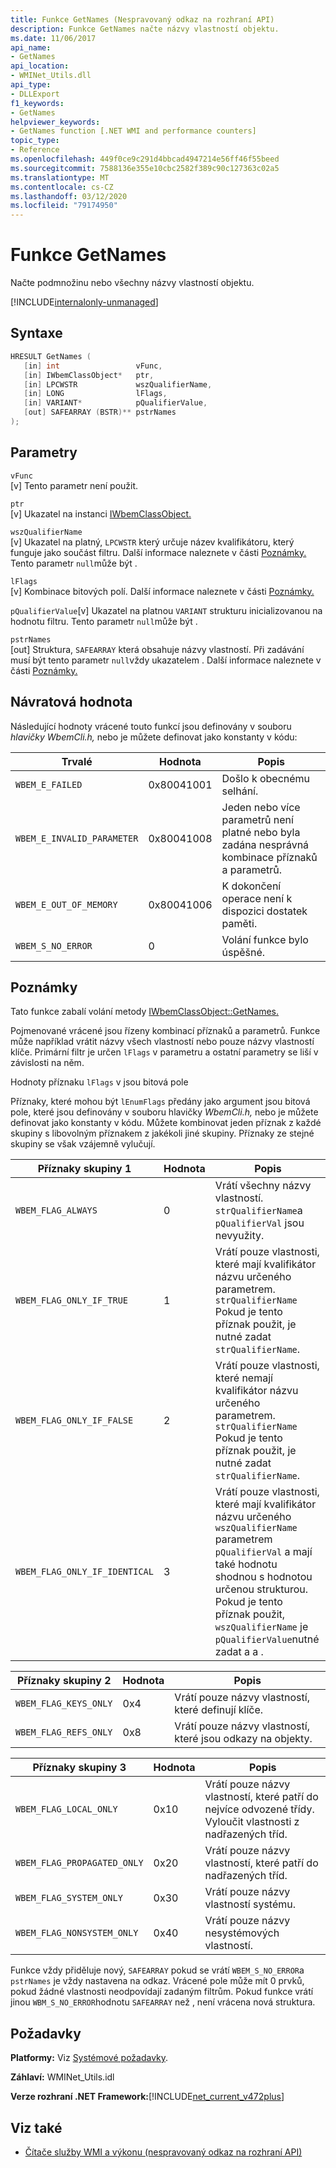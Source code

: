 ```yaml
---
title: Funkce GetNames (Nespravovaný odkaz na rozhraní API)
description: Funkce GetNames načte názvy vlastností objektu.
ms.date: 11/06/2017
api_name:
- GetNames
api_location:
- WMINet_Utils.dll
api_type:
- DLLExport
f1_keywords:
- GetNames
helpviewer_keywords:
- GetNames function [.NET WMI and performance counters]
topic_type:
- Reference
ms.openlocfilehash: 449f0ce9c291d4bbcad4947214e56ff46f55beed
ms.sourcegitcommit: 7588136e355e10cbc2582f389c90c127363c02a5
ms.translationtype: MT
ms.contentlocale: cs-CZ
ms.lasthandoff: 03/12/2020
ms.locfileid: "79174950"
---
```

# <a name="getnames-function"></a>Funkce GetNames
Načte podmnožinu nebo všechny názvy vlastností objektu.

[!INCLUDE[internalonly-unmanaged](../../../../includes/internalonly-unmanaged.md)]

## <a name="syntax"></a>Syntaxe  
  
```cpp  
HRESULT GetNames (
   [in] int                 vFunc,
   [in] IWbemClassObject*   ptr,
   [in] LPCWSTR             wszQualifierName,
   [in] LONG                lFlags,
   [in] VARIANT*            pQualifierValue,
   [out] SAFEARRAY (BSTR)** pstrNames
);
```  

## <a name="parameters"></a>Parametry

`vFunc`  
[v] Tento parametr není použit.

`ptr`  
[v] Ukazatel na instanci [IWbemClassObject.](/windows/desktop/api/wbemcli/nn-wbemcli-iwbemclassobject)

`wszQualifierName`  
[v] Ukazatel na platný, `LPCWSTR` který určuje název kvalifikátoru, který funguje jako součást filtru. Další informace naleznete v části [Poznámky.](#remarks) Tento parametr `null`může být .

`lFlags`  
[v] Kombinace bitových polí. Další informace naleznete v části [Poznámky.](#remarks)

`pQualifierValue`[v] Ukazatel na platnou `VARIANT` strukturu inicializovanou na hodnotu filtru. Tento parametr `null`může být .

`pstrNames`  
[out] Struktura, `SAFEARRAY` která obsahuje názvy vlastností. Při zadávání musí být tento parametr `null`vždy ukazatelem . Další informace naleznete v části [Poznámky.](#remarks)

## <a name="return-value"></a>Návratová hodnota

Následující hodnoty vrácené touto funkcí jsou definovány v souboru *hlavičky WbemCli.h,* nebo je můžete definovat jako konstanty v kódu:

|Trvalé  |Hodnota  |Popis  |
|---------|---------|---------|
|`WBEM_E_FAILED` | 0x80041001 | Došlo k obecnému selhání. |
|`WBEM_E_INVALID_PARAMETER` | 0x80041008 | Jeden nebo více parametrů není platné nebo byla zadána nesprávná kombinace příznaků a parametrů. |
|`WBEM_E_OUT_OF_MEMORY` | 0x80041006 | K dokončení operace není k dispozici dostatek paměti. |
|`WBEM_S_NO_ERROR` | 0 | Volání funkce bylo úspěšné.  |
  
## <a name="remarks"></a>Poznámky

Tato funkce zabalí volání metody [IWbemClassObject::GetNames.](/windows/desktop/api/wbemcli/nf-wbemcli-iwbemclassobject-getnames)

Pojmenované vrácené jsou řízeny kombinací příznaků a parametrů. Funkce může například vrátit názvy všech vlastností nebo pouze názvy vlastností klíče.  Primární filtr je určen `lFlags` v parametru a ostatní parametry se liší v závislosti na něm.

Hodnoty příznaku `lFlags` v jsou bitová pole

Příznaky, které mohou být `lEnumFlags` předány jako argument jsou bitová pole, které jsou definovány v souboru hlavičky *WbemCli.h,* nebo je můžete definovat jako konstanty v kódu.  Můžete kombinovat jeden příznak z každé skupiny s libovolným příznakem z jakékoli jiné skupiny. Příznaky ze stejné skupiny se však vzájemně vylučují.

| Příznaky skupiny 1 |Hodnota  |Popis  |
|---------|---------|---------|
| `WBEM_FLAG_ALWAYS` | 0 | Vrátí všechny názvy vlastností. `strQualifierName`a `pQualifierVal` jsou nevyužity. |
| `WBEM_FLAG_ONLY_IF_TRUE` | 1 | Vrátí pouze vlastnosti, které mají kvalifikátor názvu určeného parametrem. `strQualifierName` Pokud je tento příznak použit, je nutné zadat `strQualifierName`. |
|`WBEM_FLAG_ONLY_IF_FALSE` | 2 |  Vrátí pouze vlastnosti, které nemají kvalifikátor názvu určeného parametrem. `strQualifierName` Pokud je tento příznak použit, je nutné zadat `strQualifierName`. |
|`WBEM_FLAG_ONLY_IF_IDENTICAL` | 3 | Vrátí pouze vlastnosti, které mají kvalifikátor názvu určeného `wszQualifierName` parametrem `pQualifierVal` a mají také hodnotu shodnou s hodnotou určenou strukturou. Pokud je tento příznak použit, `wszQualifierName` je `pQualifierValue`nutné zadat a a . |

| Příznaky skupiny 2 |Hodnota  |Popis  |
|---------|---------|---------|
|`WBEM_FLAG_KEYS_ONLY` | 0x4 | Vrátí pouze názvy vlastností, které definují klíče. |
|`WBEM_FLAG_REFS_ONLY` | 0x8 | Vrátí pouze názvy vlastností, které jsou odkazy na objekty. |

| Příznaky skupiny 3 |Hodnota  |Popis  |
|---------|---------|---------|
| `WBEM_FLAG_LOCAL_ONLY` | 0x10 | Vrátí pouze názvy vlastností, které patří do nejvíce odvozené třídy. Vyloučit vlastnosti z nadřazených tříd. |
| `WBEM_FLAG_PROPAGATED_ONLY` |  0x20 | Vrátí pouze názvy vlastností, které patří do nadřazených tříd. |
|`WBEM_FLAG_SYSTEM_ONLY` | 0x30 | Vrátí pouze názvy vlastností systému. |
|`WBEM_FLAG_NONSYSTEM_ONLY` | 0x40 | Vrátí pouze názvy nesystémových vlastností. |

Funkce vždy přiděluje nový, `SAFEARRAY` pokud se vrátí `WBEM_S_NO_ERROR`a `pstrNames` je vždy nastavena na odkaz. Vrácené pole může mít 0 prvků, pokud žádné vlastnosti neodpovídají zadaným filtrům. Pokud funkce vrátí jinou `WBM_S_NO_ERROR`hodnotu `SAFEARRAY` než , není vrácena nová struktura.

## <a name="requirements"></a>Požadavky  
 **Platformy:** Viz [Systémové požadavky](../../get-started/system-requirements.md).  
  
 **Záhlaví:** WMINet_Utils.idl  
  
 **Verze rozhraní .NET Framework:**[!INCLUDE[net_current_v472plus](../../../../includes/net-current-v472plus.md)]  
  
## <a name="see-also"></a>Viz také

- [Čítače služby WMI a výkonu (nespravovaný odkaz na rozhraní API)](index.md)
